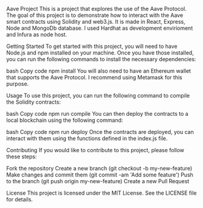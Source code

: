 Aave Project
This is a project that explores the use of the Aave Protocol. The goal of this project is to demonstrate how to interact with the Aave smart contracts using Solidity and web3.js. It is made in React, Express, Node and MongoDb database. I used Hardhat as development envirioment and Infura as node host.

Getting Started
To get started with this project, you will need to have Node.js and npm installed on your machine. Once you have those installed, you can run the following commands to install the necessary dependencies:

bash
Copy code
npm install
You will also need to have an Ethereum wallet that supports the Aave Protocol. I recommend using Metamask for this purpose.

Usage
To use this project, you can run the following command to compile the Solidity contracts:

bash
Copy code
npm run compile
You can then deploy the contracts to a local blockchain using the following command:

bash
Copy code
npm run deploy
Once the contracts are deployed, you can interact with them using the functions defined in the index.js file.

Contributing
If you would like to contribute to this project, please follow these steps:

Fork the repository
Create a new branch (git checkout -b my-new-feature)
Make changes and commit them (git commit -am 'Add some feature')
Push to the branch (git push origin my-new-feature)
Create a new Pull Request

License
This project is licensed under the MIT License. See the LICENSE file for details.

